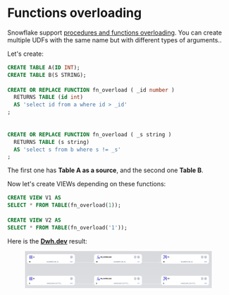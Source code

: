 # Functions overloading

Snowflake support [procedures and functions overloading](https://docs.snowflake.com/en/developer-guide/udf-stored-procedure-naming-conventions#overloading-procedures-and-functions). You can create multiple UDFs with the same name but with different types of arguments..

Let's create:

```sql
CREATE TABLE A(ID INT);
CREATE TABLE B(S STRING);

CREATE OR REPLACE FUNCTION fn_overload ( _id number )
  RETURNS TABLE (id int)
  AS 'select id from a where id > _id'
;


CREATE OR REPLACE FUNCTION fn_overload ( _s string )
  RETURNS TABLE (s string)
  AS 'select s from b where s != _s'
;
```

The first one has **Table A as a source**, and the second one **Table B**.

Now let's create VIEWs depending on these functions:

```sql
CREATE VIEW V1 AS
SELECT * FROM TABLE(fn_overload(1));

CREATE VIEW V2 AS
SELECT * FROM TABLE(fn_overload('1'));
```

Here is the [**Dwh.dev**](https://dwh.dev/) result:

<figure><img src="../.gitbook/assets/image (17).png" alt=""><figcaption></figcaption></figure>
